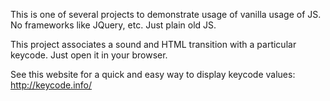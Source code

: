 This is one of several projects to demonstrate usage of vanilla usage of JS. No frameworks like JQuery, etc. Just plain old JS.

This project associates a sound and HTML transition with a particular keycode. Just open it in your browser. 

See this website for a quick and easy way to display keycode values: http://keycode.info/
